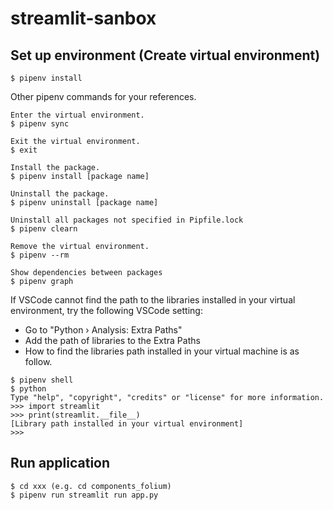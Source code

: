# streamlit-sanbox

## Set up environment (Create virtual environment)
```
$ pipenv install
```

Other pipenv commands for your references.
```
Enter the virtual environment.
$ pipenv sync

Exit the virtual environment.
$ exit

Install the package.
$ pipenv install [package name]

Uninstall the package.
$ pipenv uninstall [package name]

Uninstall all packages not specified in Pipfile.lock
$ pipenv clearn

Remove the virtual environment.
$ pipenv --rm

Show dependencies between packages
$ pipenv graph
```

If VSCode cannot find the path to the libraries installed in your virtual environment, try the following VSCode setting:
* Go to "Python › Analysis: Extra Paths"
* Add the path of libraries to the Extra Paths
* How to find the libraries path installed in your virtual machine is as follow.
```
$ pipenv shell
$ python 
Type "help", "copyright", "credits" or "license" for more information.
>>> import streamlit
>>> print(streamlit.__file__)
[Library path installed in your virtual environment]
>>> 
```



## Run application
```
$ cd xxx (e.g. cd components_folium)
$ pipenv run streamlit run app.py
```

